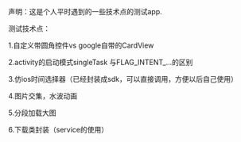 声明：这是个人平时遇到的一些技术点的测试app.

测试技术点：

1.自定义带圆角控件vs google自带的CardView

2.activity的启动模式singleTask 与FLAG_INTENT_...的区别 

3.仿ios时间选择器（已经封装成sdk，可以直接调用，方便以后自己使用） 

4.图片交集，水波动画

5.分段加载大图

6.下载类封装（service的使用）
